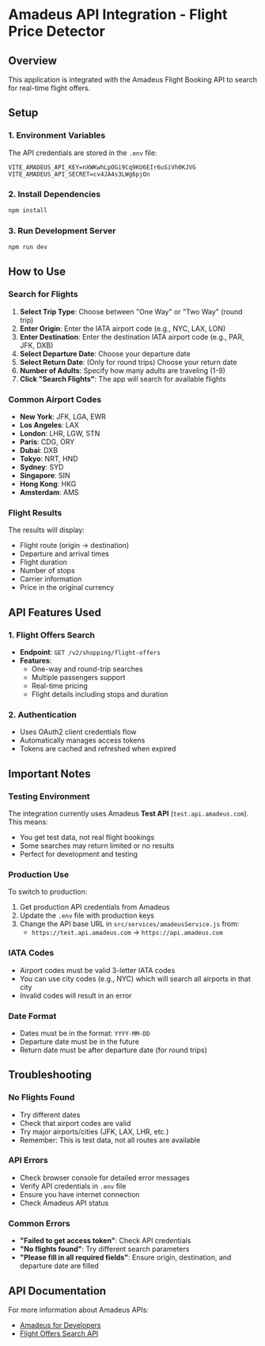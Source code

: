 # Amadeus API Integration - Flight Price Detector

## Overview
This application is integrated with the Amadeus Flight Booking API to search for real-time flight offers.

## Setup

### 1. Environment Variables
The API credentials are stored in the `.env` file:
```
VITE_AMADEUS_API_KEY=nXWKwhLpOGi9Cq9KU6EIr6uSiVh0KJVG
VITE_AMADEUS_API_SECRET=cv4JA4s3LWg6pjOn
```

### 2. Install Dependencies
```bash
npm install
```

### 3. Run Development Server
```bash
npm run dev
```

## How to Use

### Search for Flights
1. **Select Trip Type**: Choose between "One Way" or "Two Way" (round trip)
2. **Enter Origin**: Enter the IATA airport code (e.g., NYC, LAX, LON)
3. **Enter Destination**: Enter the destination IATA airport code (e.g., PAR, JFK, DXB)
4. **Select Departure Date**: Choose your departure date
5. **Select Return Date**: (Only for round trips) Choose your return date
6. **Number of Adults**: Specify how many adults are traveling (1-9)
7. **Click "Search Flights"**: The app will search for available flights

### Common Airport Codes
- **New York**: JFK, LGA, EWR
- **Los Angeles**: LAX
- **London**: LHR, LGW, STN
- **Paris**: CDG, ORY
- **Dubai**: DXB
- **Tokyo**: NRT, HND
- **Sydney**: SYD
- **Singapore**: SIN
- **Hong Kong**: HKG
- **Amsterdam**: AMS

### Flight Results
The results will display:
- Flight route (origin → destination)
- Departure and arrival times
- Flight duration
- Number of stops
- Carrier information
- Price in the original currency

## API Features Used

### 1. Flight Offers Search
- **Endpoint**: `GET /v2/shopping/flight-offers`
- **Features**:
  - One-way and round-trip searches
  - Multiple passengers support
  - Real-time pricing
  - Flight details including stops and duration

### 2. Authentication
- Uses OAuth2 client credentials flow
- Automatically manages access tokens
- Tokens are cached and refreshed when expired

## Important Notes

### Testing Environment
The integration currently uses Amadeus **Test API** (`test.api.amadeus.com`). This means:
- You get test data, not real flight bookings
- Some searches may return limited or no results
- Perfect for development and testing

### Production Use
To switch to production:
1. Get production API credentials from Amadeus
2. Update the `.env` file with production keys
3. Change the API base URL in `src/services/amadeusService.js` from:
   - `https://test.api.amadeus.com` → `https://api.amadeus.com`

### IATA Codes
- Airport codes must be valid 3-letter IATA codes
- You can use city codes (e.g., NYC) which will search all airports in that city
- Invalid codes will result in an error

### Date Format
- Dates must be in the format: `YYYY-MM-DD`
- Departure date must be in the future
- Return date must be after departure date (for round trips)

## Troubleshooting

### No Flights Found
- Try different dates
- Check that airport codes are valid
- Try major airports/cities (JFK, LAX, LHR, etc.)
- Remember: This is test data, not all routes are available

### API Errors
- Check browser console for detailed error messages
- Verify API credentials in `.env` file
- Ensure you have internet connection
- Check Amadeus API status

### Common Errors
- **"Failed to get access token"**: Check API credentials
- **"No flights found"**: Try different search parameters
- **"Please fill in all required fields"**: Ensure origin, destination, and departure date are filled

## API Documentation
For more information about Amadeus APIs:
- [Amadeus for Developers](https://developers.amadeus.com/)
- [Flight Offers Search API](https://developers.amadeus.com/self-service/category/flights/api-doc/flight-offers-search)
